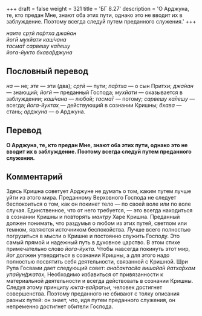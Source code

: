 +++
draft = false
weight = 321
title = 'БГ 8.27'
description = 'О Арджуна, те, кто предан Мне, знают оба этих пути, однако это не вводит их в заблуждение. Поэтому всегда следуй путем преданного служения.'
+++

_наите ср̣тӣ па̄ртха джа̄нан  
йогӣ мухйати каш́чана  
тасма̄т сарвешу ка̄лешу  
йога-йукто бхава̄рджуна_

## Пословный перевод

_на_ — не; _эте_ — эти (два); _ср̣тӣ_ — пути; _па̄ртха_ — о сын Притхи; _джа̄нан_ — знающий; _йогӣ_ — преданный Господа; _мухйати_ — оказывается в заблуждении; _каш́чана_ — любой; _тасма̄т_ — потому; _сарвешу_ _ка̄лешу_ — всегда; _йога_\-_йуктах̣_ — действующий в сознании Кришны; _бхава_ — стань; _арджуна_ — о Арджуна.

## Перевод

**О Арджуна, те, кто предан Мне, знают оба этих пути, однако это не вводит их в заблуждение. Поэтому всегда следуй путем преданного служения.**

## Комментарий

Здесь Кришна советует Арджуне не думать о том, каким путем лучше уйти из этого мира. Преданному Верховного Господа не следует беспокоиться о том, как он покинет тело — по своей воле или по воле случая. Единственное, что от него требуется, — это всегда находиться в сознании Кришны и повторять _мантру_ Харе Кришна. Преданный должен понимать, что раздумья о любом из этих путей, светлом или темном, являются источником беспокойства. Лучше всего полностью погрузиться в мысли о Кришне и постоянно служить Господу. Это самый прямой и надежный путь в духовное царство. В этом стихе примечательно слово _йога-йукта._ Чтобы навсегда покинуть этот мир, _йог_ должен утвердиться в сознании Кришны, а для этого надо полностью посвятить себя деятельности, связанной с Кришной. Шри Рупа Госвами дает следующий совет: _ана̄сактасйа вишайа̄н йатха̄рхам упайун̃джатах̣._ Необходимо избавиться от привязанности к материальной деятельности и всегда действовать в сознании Кришны. Следуя этому принципу _юкта-вайрагьи,_ человек достигнет совершенства. Поэтому преданного не сбивают с толку описания разных путей: он знает, что, идя путем преданного служения, он непременно достигнет обители Господа.

